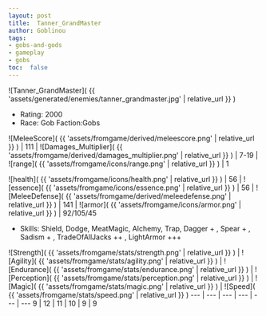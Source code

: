 ```yaml
---
layout: post
title:  Tanner_GrandMaster
author: Goblinou
tags:
- gobs-and-gods
- gameplay
- gobs
toc:  false
---
```


![Tanner_GrandMaster]( {{ 'assets/generated/enemies/tanner_grandmaster.jpg' | relative_url }} )
- Rating: 2000
- Race: Gob  Faction:Gobs

![MeleeScore]( {{ 'assets/fromgame/derived/meleescore.png' | relative_url }} ) | 111 | ![Damages_Multiplier]( {{ 'assets/fromgame/derived/damages_multiplier.png' | relative_url }} ) | 7-19 | ![range]( {{ 'assets/fromgame/icons/range.png' | relative_url }} ) | 1


![health]( {{ 'assets/fromgame/icons/health.png' | relative_url }} ) | 56 | ![essence]( {{ 'assets/fromgame/icons/essence.png' | relative_url }} ) | 56 | ![MeleeDefense]( {{ 'assets/fromgame/derived/meleedefense.png' | relative_url }} ) | 141 | ![armor]( {{ 'assets/fromgame/icons/armor.png' | relative_url }} ) | 92/105/45

* Skills: Shield, Dodge, MeatMagic, Alchemy, Trap, Dagger + , Spear + , Sadism + , TradeOfAllJacks ++ , LightArmor +++ 

![Strength]( {{ 'assets/fromgame/stats/strength.png' | relative_url }} ) | ![Agility]( {{ 'assets/fromgame/stats/agility.png' | relative_url }} ) | ![Endurance]( {{ 'assets/fromgame/stats/endurance.png' | relative_url }} ) | ![Perception]( {{ 'assets/fromgame/stats/perception.png' | relative_url }} ) | ![Magic]( {{ 'assets/fromgame/stats/magic.png' | relative_url }} ) | ![Speed]( {{ 'assets/fromgame/stats/speed.png' | relative_url }} )
--- | --- | --- | --- | --- | ---
9 | 12 | 11 | 10 | 9 | 9
